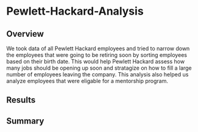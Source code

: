 # Pewlett-Hackard-Analysis

## Overview</br>

We took data of all Pewlett Hackard employees and tried to narrow down the employees that were going to be retiring soon by sorting employees based on their birth date. This would help Pewlett Hackard assess how many jobs should be opening up soon and stratagize on how to fill a large number of employees leaving the company. This analysis also helped us analyze employees that were eligable for a mentorship program.

## Results</br>

## Summary</br>
